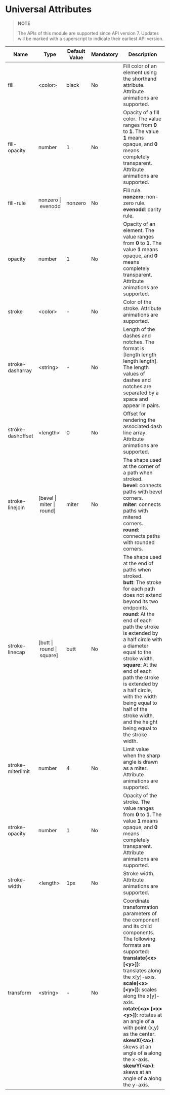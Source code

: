 # Universal Attributes

>  **NOTE**
>
>  The APIs of this module are supported since API version 7. Updates will be marked with a superscript to indicate their earliest API version.


| Name| Type| Default Value| Mandatory| Description|
| -------- | -------- | -------- | -------- | -------- |
| fill | &lt;color&gt; | black | No| Fill color of an element using the shorthand attribute. Attribute animations are supported.|
| fill-opacity | number | 1 | No| Opacity of a fill color. The value ranges from **0** to **1**. The value **1** means opaque, and **0** means completely transparent. Attribute animations are supported.|
| fill-rule | nonzero&nbsp;\|&nbsp;evenodd | nonzero | No| Fill rule.<br>**nonzero**: non-zero rule.<br>**evenodd**: parity rule.|
| opacity | number | 1 | No| Opacity of an element. The value ranges from **0** to **1**. The value **1** means opaque, and **0** means completely transparent. Attribute animations are supported.|
| stroke | &lt;color&gt; | - | No| Color of the stroke. Attribute animations are supported.|
| stroke-dasharray | &lt;string&gt; | - | No| Length of the dashes and notches. The format is [length length length length]. The length values of dashes and notches are separated by a space and appear in pairs.|
| stroke-dashoffset | &lt;length&gt; | 0 | No| Offset for rendering the associated dash line array. Attribute animations are supported.|
| stroke-linejoin | [bevel&nbsp;\|&nbsp;miter&nbsp;\|&nbsp;round] | miter | No| The shape used at the corner of a path when stroked.<br>**bevel**: connects paths with bevel corners.<br>**miter**: connects paths with mitered corners.<br>**round**: connects paths with rounded corners.|
| stroke-linecap | [butt&nbsp;\|&nbsp;round&nbsp;\|&nbsp;square] | butt | No| The shape used at the end of paths when stroked.<br>**butt**: The stroke for each path does not extend beyond its two endpoints.<br>**round**: At the end of each path the stroke is extended by a half circle with a diameter equal to the stroke width.<br>**square**: At the end of each path the stroke is extended by a half circle, with the width being equal to half of the stroke width, and the height being equal to the stroke width.|
| stroke-miterlimit | number | 4 | No| Limit value when the sharp angle is drawn as a miter. Attribute animations are supported.|
| stroke-opacity | number | 1 | No| Opacity of the stroke. The value ranges from **0** to **1**. The value **1** means opaque, and **0** means completely transparent. Attribute animations are supported.|
| stroke-width | &lt;length&gt; | 1px | No| Stroke width. Attribute animations are supported.|
| transform | &lt;string&gt; | - | No| Coordinate transformation parameters of the component and its child components.<br>The following formats are supported:<br>**translate(\<x> [\<y>])**: translates along the x[y]-axis.<br>**scale(\<x> [\<y>])**: scales along the x[y]-axis.<br>**rotate(\<a> [\<x> \<y>])**: rotates at an angle of **a** with point (x,y) as the center.<br>**skewX(\<a>)**: skews at an angle of **a** along the x-axis.<br>**skewY(\<a>)**: skews at an angle of **a** along the y-axis. |
